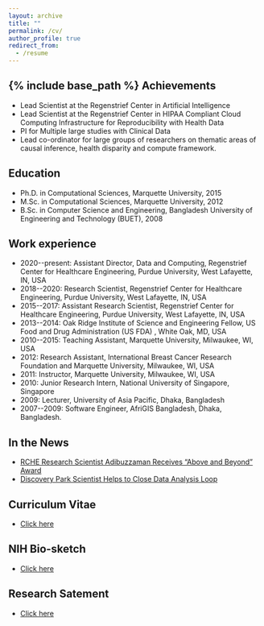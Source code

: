 ```yaml
---
layout: archive
title: ""
permalink: /cv/
author_profile: true
redirect_from:
  - /resume
---
```

{% include base_path %}
Achievements
------
* Lead Scientist at the Regenstrief Center in Artificial Intelligence 
* Lead Scientist at the Regenstrief Center in HIPAA Compliant Cloud Computing Infrastructure for Reproducibility with Health Data
* PI for Multiple large studies with Clinical Data
* Lead co-ordinator for large groups of researchers on thematic areas of causal inference, health disparity and compute framework. 

Education
------
* Ph.D. in  Computational Sciences, Marquette University, 2015 
* M.Sc. in Computational Sciences, Marquette University, 2012
* B.Sc. in Computer Science and Engineering, Bangladesh University of Engineering and Technology (BUET), 2008

Work experience
------
* 2020--present: Assistant Director, Data and Computing, Regenstrief Center for Healthcare Engineering, Purdue University, West Lafayette, IN, USA
* 2018--2020: Research Scientist, Regenstrief Center for Healthcare Engineering, Purdue University, West Lafayette, IN, USA
* 2015--2017: Assistant Research Scientist, Regenstrief Center for Healthcare Engineering, Purdue University, West Lafayette, IN, USA
* 2013--2014: Oak Ridge Institute of Science and Engineering Fellow, US Food and Drug Administration (US FDA) , White Oak, MD, USA 
* 2010--2015: Teaching Assistant, Marquette University, Milwaukee, WI, USA
* 2012: Research Assistant, International Breast Cancer Research Foundation and Marquette University, Milwaukee, WI, USA
* 2011: Instructor, Marquette University, Milwaukee, WI, USA 
* 2010: Junior Research Intern, National University of Singapore, Singapore
* 2009: Lecturer, University of Asia Pacific, Dhaka, Bangladesh 
* 2007--2009: Software Engineer, AfriGIS Bangladesh, Dhaka, Bangladesh.


In the News
------
* [RCHE Research Scientist Adibuzzaman Receives “Above and Beyond” Award](https://www.purdue.edu/research/dimensions/discovery-park-data-scientistst-helps-to-close-data-analysis-loop/)
* [Discovery Park Scientist Helps to Close Data Analysis Loop](https://www.purdue.edu/discoverypark//news/index.php?view=3046)

  
Curriculum Vitae
------
* [Click here](http://adibzaman.github.io/files/CV_Adib.pdf)

NIH Bio-sketch
------
* [Click here](http://adibzaman.github.io/files/NIH_Bio_Adib08-09-18.pdf)

Research Satement 
------
* [Click here](http://adibzaman.github.io/files/Research_Statement_5_Year_Plan.pdf)



